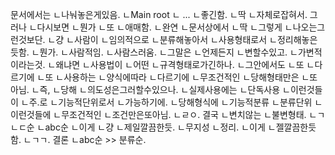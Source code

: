 문서에서는
ㄴ나눠놓은게있음.
ㄴMain root
ㄴ ...
ㄴ좋긴함.
ㄴ딱
ㄴ자체로잡혀서.
그러나
ㄴ다시보면
ㄴ뭔가
ㄴ또
ㄴ애매함.
ㄴ완연
ㄴ문서상에서
ㄴ딱
ㄴ그렇게
ㄴ나오는그런것보단.
ㄴ걍
ㄴ사람이
ㄴ임의적으로
ㄴ분류해놓아서
ㄴ사용형태로서
ㄴ정리해놓은듯함.
ㄴ뭔가.
ㄴ사람적임.
ㄴ사람스러움.
ㄴ그말은
ㄴ언제든지
ㄴ변할수있고.
ㄴ가변적이라는것.
ㄴ왜냐면
ㄴ사용법이
ㄴ어떤
ㄴ규격형태로가긴하나.
ㄴ그안에서도
ㄴ또
ㄴ다르기에
ㄴ또
ㄴ사용하는
ㄴ양식에따라
ㄴ다르기에
ㄴ무조건적인
ㄴ당해형태만은
ㄴ또아님.
ㄴ즉,
ㄴ당해
ㄴ의도성은그러할수있으나.
ㄴ실제사용에는
ㄴ단독사용
ㄴ이런것들이
ㄴ주.로
ㄴ기능적단위로서
ㄴ가능하기에.
ㄴ당해형식에
ㄴ기능적분류
ㄴ분류단위
ㄴ이런것들에
ㄴ무조건적인
ㄴ조건만은또아님.
ㄴㄹㅇ.
결국
ㄴ변치않는
ㄴ불변형태.
ㄴㄱㄴㄷ순
ㄴabc순
ㄴ이게
ㄴ걍
ㄴ제일깔끔한듯.
ㄴ무지성
ㄴ정리.
ㄴ이게
ㄴ젤깔끔한듯함.
ㄴㄱㄱ.
결론
ㄴabc순 >> 분류순.
